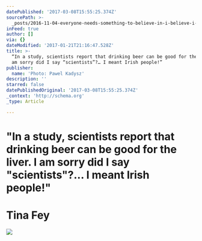 ```yaml
---
datePublished: '2017-03-08T15:55:25.374Z'
sourcePath: >-
  _posts/2016-11-04-everyone-needs-something-to-believe-in-i-believe-i-will-ha.md
inFeed: true
author: []
via: {}
dateModified: '2017-01-21T21:16:47.528Z'
title: >-
  “In a study, scientists report that drinking beer can be good for the liver. I
  am sorry did I say “scientists”?… I meant Irish people!”
publisher:
  name: 'Photo: Pawel Kadysz'
description: ''
starred: false
datePublishedOriginal: '2017-03-08T15:55:25.374Z'
_context: 'http://schema.org'
_type: Article

---
```

# **"In a study, scientists report that drinking beer can be good for the liver. I am sorry did I say "scientists"?... I meant Irish people!"**

# **Tina Fey**
![](https://the-grid-user-content.s3-us-west-2.amazonaws.com/555f39fd-31e3-405d-8b3e-981a0010d375.jpg)
